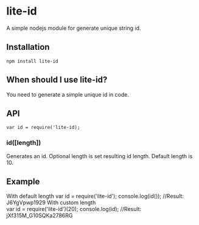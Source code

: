 # lite-id
A simple nodejs module for generate unique string id.
## Installation
    npm install lite-id
## When should I use lite-id?
You need to generate a simple unique id in code.
## API
    var id = require('lite-id);
### id([length])
Generates an id. Optional length is set resulting id length. Default length is 10.
## Example
With default length 
    var id = require('lite-id');
    console.log(id());
    //Result: J6YgVpwp1929
With custom length  
    var id = require('lite-id')(20);
    console.log(id);
    //Result: jXf315M_G10SQKa2786RG
